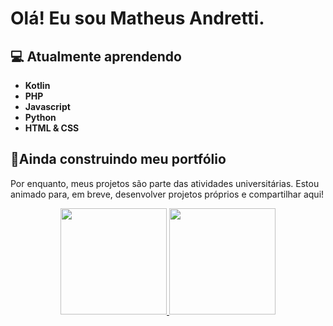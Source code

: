 # Olá! Eu sou Matheus Andretti.

## 💻 Atualmente aprendendo
- **Kotlin**
- **PHP**
- **Javascript**
- **Python**
- **HTML & CSS**

## 💼Ainda construindo meu portfólio

Por enquanto, meus projetos são parte das atividades universitárias. Estou animado para, em breve, desenvolver projetos próprios e compartilhar aqui!

<div align="center">
  <a href="https://github.com/matheusandretti">
    <img height="170em" src="https://github-readme-stats-sigma-five.vercel.app/api?username=matheusandretti&show_icons=true&theme=dark&include_all_commits=true&count_private=true"/>
    <img height="170em" src="https://github-readme-stats.vercel.app/api/top-langs/?username=matheusandretti&langs_count=6&layout=compact&theme=dark"/>
</div>
